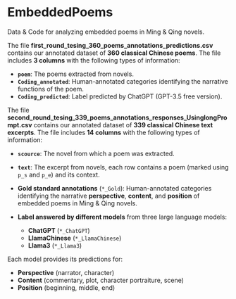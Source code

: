 # EmbeddedPoems

Data & Code for analyzing embedded poems in Ming & Qing novels.

The file **first_round_tesing_360_poems_annotations_predictions.csv** contains our annotated dataset of **360 classical Chinese poems**. The file includes **3 columns** with the following types of information:

* **`poem`**: The poems extracted from novels.
* **`Coding_annotated`**: Human-annotated categories identifying the narrative functions of the poem.
* **`Coding_predicted`**: Label predicted by ChatGPT (GPT-3.5 free version).

The file **second_round_tesing_339_poems_annotations_responses_UsinglongPrompt.csv** contains our annotated dataset of **339 classical Chinese text excerpts**. The file includes **14 columns** with the following types of information:

* **`scource`**: The novel from which a poem was extracted.
* **`text`**: The excerpt from novels, each row contains a poem (marked using `p_s` and `p_e`) and its context.
* **Gold standard annotations** (`*_Gold`): Human-annotated categories identifying the narrative **perspective**, **content**, and **position** of embedded poems in Ming & Qing novels.
* **Label answered by different models** from three large language models:

  * **ChatGPT** (`*_ChatGPT`)
  * **LlamaChinese** (`*_LlamaChinese`)
  * **Llama3** (`*_Llama3`)

Each model provides its predictions for:

* **Perspective** (narrator, character)
* **Content** (commentary, plot, character portraiture, scene)
* **Position** (beginning, middle, end)
